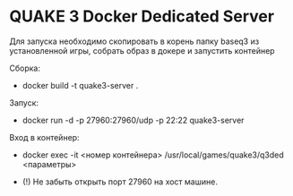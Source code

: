 # QUAKE 3 Docker Dedicated Server

Для запуска необходимо скопировать в корень папку baseq3 из установленной игры, собрать образ в докере и запустить контейнер

 Сборка:
 - docker build -t quake3-server .
 
 Запуск:
 - docker run -d -p 27960:27960/udp -p 22:22 quake3-server

 Вход в контейнер:
 - docker exec -it <номер контейнера> /usr/local/games/quake3/q3ded <параметры>

 - (!) Не забыть открыть порт 27960 на хост машине.


